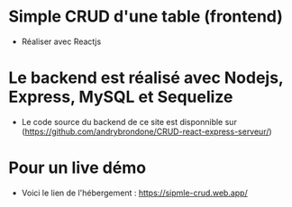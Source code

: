 # Simple CRUD d'une table (frontend)

- Réaliser avec Reactjs

# Le backend est réalisé avec Nodejs, Express, MySQL et Sequelize

- Le code source du backend de ce site est disponnible sur (https://github.com/andrybrondone/CRUD-react-express-serveur/)

# Pour un live démo

- Voici le lien de l'hébergement : https://sipmle-crud.web.app/
